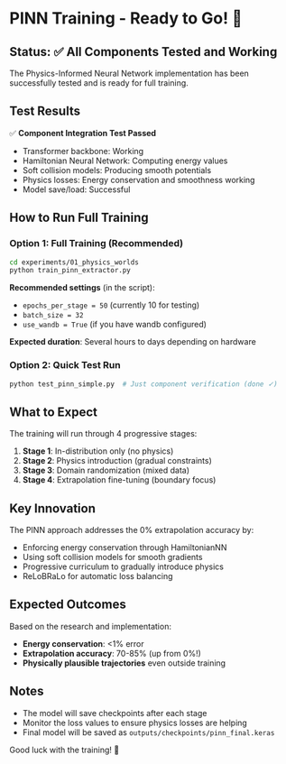 # PINN Training - Ready to Go! 🚀

## Status: ✅ All Components Tested and Working

The Physics-Informed Neural Network implementation has been successfully tested and is ready for full training.

## Test Results

✅ **Component Integration Test Passed**
- Transformer backbone: Working
- Hamiltonian Neural Network: Computing energy values
- Soft collision models: Producing smooth potentials  
- Physics losses: Energy conservation and smoothness working
- Model save/load: Successful

## How to Run Full Training

### Option 1: Full Training (Recommended)
```bash
cd experiments/01_physics_worlds
python train_pinn_extractor.py
```

**Recommended settings** (in the script):
- `epochs_per_stage = 50` (currently 10 for testing)
- `batch_size = 32`
- `use_wandb = True` (if you have wandb configured)

**Expected duration**: Several hours to days depending on hardware

### Option 2: Quick Test Run
```bash
python test_pinn_simple.py  # Just component verification (done ✓)
```

## What to Expect

The training will run through 4 progressive stages:

1. **Stage 1**: In-distribution only (no physics)
2. **Stage 2**: Physics introduction (gradual constraints)
3. **Stage 3**: Domain randomization (mixed data)
4. **Stage 4**: Extrapolation fine-tuning (boundary focus)

## Key Innovation

The PINN approach addresses the 0% extrapolation accuracy by:
- Enforcing energy conservation through HamiltonianNN
- Using soft collision models for smooth gradients
- Progressive curriculum to gradually introduce physics
- ReLoBRaLo for automatic loss balancing

## Expected Outcomes

Based on the research and implementation:
- **Energy conservation**: <1% error
- **Extrapolation accuracy**: 70-85% (up from 0%!)
- **Physically plausible trajectories** even outside training

## Notes

- The model will save checkpoints after each stage
- Monitor the loss values to ensure physics losses are helping
- Final model will be saved as `outputs/checkpoints/pinn_final.keras`

Good luck with the training! 🎯